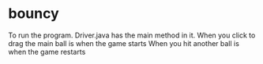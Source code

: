 # bouncy
To run the program. Driver.java has the main method in it.
When you click to drag the main ball is when the game starts
When you hit another ball is when the game restarts
